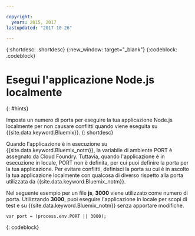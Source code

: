 ```yaml
---

copyright:
  years: 2015, 2017
lastupdated: "2017-10-26"

---
```


{:shortdesc: .shortdesc}
{:new_window: target="_blank"}
{:codeblock: .codeblock}


# Esegui l'applicazione Node.js localmente
{: #hints}

Imposta un numero di porta per eseguire la tua applicazione Node.js localmente per non causare conflitti quando viene eseguita su {{site.data.keyword.Bluemix}}.
{: shortdesc}

Quando l'applicazione è in esecuzione su {{site.data.keyword.Bluemix_notm}}, la variabile di ambiente PORT è assegnato da Cloud Foundry. Tuttavia, quando l'applicazione è in esecuzione in locale, PORT non è definita, per cui puoi definire la porta per la tua applicazione. Per evitare conflitti, definisci la porta su cui è in ascolto la tua applicazione localmente con qualcosa di diverso rispetto alla porta utilizzata da {{site.data.keyword.Bluemix_notm}}.

Nel seguente esempio per un file **js**, **3000** viene utilizzato come numero di porta. Utilizzando **3000**, puoi eseguire l'applicazione in locale per scopi di test e su {{site.data.keyword.Bluemix_notm}} senza apportare modifiche. 

```
var port = (process.env.PORT || 3000);
```
{: codeblock}
